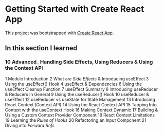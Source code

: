 # Getting Started with Create React App

This project was bootstrapped with [Create React App](https://github.com/facebook/create-react-app).

## In this section I learned
### 10 Advanced_ Handling Side Effects, Using Reducers & Using the Context API
1 Module Introduction
2 What are _Side Effects_ & Introducing useEffect
3 Using the useEffect() Hook
4 useEffect & Dependencies
6 Using the useEffect Cleanup Function
7 useEffect Summary
8 Introducing useReducer & Reducers In General
9 Using the useReducer() Hook
10 useReducer & useEffect
12 useReducer vs useState for State Management
13 Introducing React Context (Context API)
14 Using the React Context API
15 Tapping Into Context with the useContext Hook
16 Making Context Dynamic
17 Building & Using a Custom Context Provider Component
18 React Context Limitations
19 Learning the _Rules of Hooks_
20 Refactoring an Input Component
21 Diving into _Forward Refs_